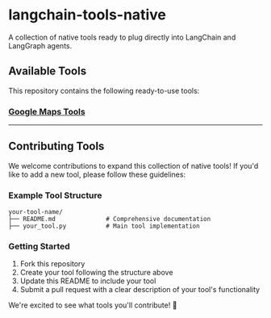 # langchain-tools-native
A collection of native tools ready to plug directly into LangChain and LangGraph agents.

## Available Tools

This repository contains the following ready-to-use tools:

### [Google Maps Tools](google-map-tools/README.md)

---

## Contributing Tools

We welcome contributions to expand this collection of native tools! If you'd like to add a new tool, please follow these guidelines:

### Example Tool Structure

```
your-tool-name/
├── README.md              # Comprehensive documentation
├── your_tool.py           # Main tool implementation
```

### Getting Started

1. Fork this repository
2. Create your tool following the structure above
3. Update this README to include your tool
4. Submit a pull request with a clear description of your tool's functionality

We're excited to see what tools you'll contribute! 🚀
